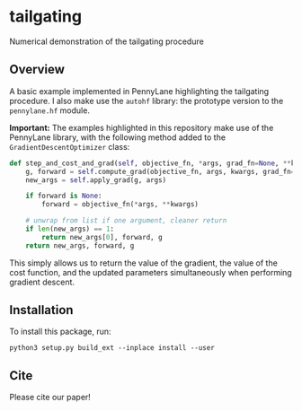 # tailgating

Numerical demonstration of the tailgating procedure

## Overview

A basic example implemented in PennyLane highlighting the tailgating procedure. I also make use the `autohf` library: the prototype version to the `pennylane.hf` module.

**Important:** The examples highlighted in this repository make use of the PennyLane library, with the following method added to the `GradientDescentOptimizer` class:

```python
def step_and_cost_and_grad(self, objective_fn, *args, grad_fn=None, **kwargs):
    g, forward = self.compute_grad(objective_fn, args, kwargs, grad_fn=grad_fn)
    new_args = self.apply_grad(g, args)

    if forward is None:
        forward = objective_fn(*args, **kwargs)

    # unwrap from list if one argument, cleaner return
    if len(new_args) == 1:
        return new_args[0], forward, g
    return new_args, forward, g
```

This simply allows us to return the value of the gradient, the value of the cost function, and the updated parameters simultaneously when performing gradient descent.

## Installation

To install this package, run:

```
python3 setup.py build_ext --inplace install --user
```

## Cite

Please cite our paper!
